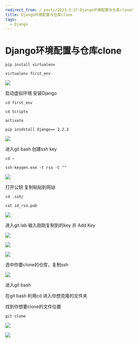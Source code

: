 ```yaml
---
redirect_from: /_posts/2023-3-17-Django环境配置与仓库clone/
title: Django环境配置与仓库clone
tags:
  - Django
---
```


# Django环境配置与仓库clone

```
pip install virtualenv

virtualenv first_env
```

![](https://cdn.staticaly.com/gh/ElaborateBury/Net-Imagine@master/Imagine/批注-2023-03-14-202519.5fuj4w511cg0.webp)

启动虚拟环境  安装Django

```
cd first_env

cd Scripts

activate

pip insdstall django== 2.2.3
```

![](https://cdn.staticaly.com/gh/ElaborateBury/Net-Imagine@master/Imagine/批注-2023-03-14-203359.44r9yq1iqzq0.webp)

进入git bash 创建ssh key

```
cd ~

ssh-keygen.exe -t rsa -C ""
```

![](https://cdn.staticaly.com/gh/ElaborateBury/Net-Imagine@master/Imagine/批注-2023-03-14-204107.2i1ncfezqwu0.webp)

打开公钥 复制粘贴到网站

```
cd .ssh/

cat id_rsa.pub
```

![](https://cdn.staticaly.com/gh/ElaborateBury/Net-Imagine@master/Imagine/批注-2023-03-14-204311.2pvqx7pupoo0.webp)

进入git lab 输入刚刚复制到的key 并 Add Key

![](https://cdn.staticaly.com/gh/ElaborateBury/Net-Imagine@master/Imagine/批注-2023-03-14-204752.72pvcj356as0.webp)

![](https://cdn.staticaly.com/gh/ElaborateBury/Net-Imagine@master/Imagine/批注-2023-03-14-204810.6tvc8a91frg0.webp)

![](https://cdn.staticaly.com/gh/ElaborateBury/Net-Imagine@master/Imagine/批注-2023-03-14-204845.1xc9xni80txc.webp)

选中你要clone的仓库，复制ssh

![](https://cdn.staticaly.com/gh/ElaborateBury/Net-Imagine@master/Imagine/批注-2023-03-14-204606.331nl0h73y00.webp)

进入git bash

在git bash 利用cd 进入你想克隆的文件夹

找到你想要clone的文件位置

```
git clone
```

![](https://cdn.staticaly.com/gh/ElaborateBury/Net-Imagine@master/Imagine/批注-2023-03-14-205100.3m9yeckkqp60.webp)

![](https://cdn.staticaly.com/gh/ElaborateBury/Net-Imagine@master/Imagine/批注-2023-03-14-205246.5qyhq2j01z00.webp)